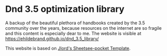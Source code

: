 # Dnd 3.5 optimization library
A backup of the beautiful plethora of handbooks created by the 3.5 community over the years, because resources on the internet are so fragile and this content is especially dear to me. The website is visible at https://ehildebrand.github.io/dnd_3.5_library/

This website is based on [Jlord's Sheetsee-pocket Template](https://github.com/jlord/sheetsee-pocket).
